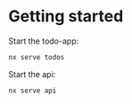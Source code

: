 # Getting started

Start the todo-app:
```bash
nx serve todos
```

Start the api:
```bash
nx serve api
```
